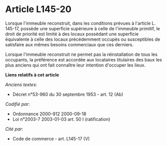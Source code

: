 # Article L145-20

Lorsque l'immeuble reconstruit, dans les conditions prévues à l'article L. 145-17, possède une superficie supérieure à celle
de l'immeuble primitif, le droit de priorité est limité à des locaux possédant une superficie équivalente à celle des locaux
précédemment occupés ou susceptibles de satisfaire aux mêmes besoins commerciaux que ces derniers. 

Lorsque l'immeuble reconstruit ne permet pas la réinstallation de tous les occupants, la préférence est accordée aux
locataires titulaires des baux les plus anciens qui ont fait connaître leur intention d'occuper les lieux.

**Liens relatifs à cet article**

_Anciens textes_:

  - Décret n°53-960 du 30 septembre 1953 - art. 12 (Ab)

_Codifié par_:

  - Ordonnance 2000-912 2000-09-18
  - Loi n°2003-7 2003-01-03 art. 50 I (ratification)

_Cité par_:

  - Code de commerce - art. L145-17 (V)
